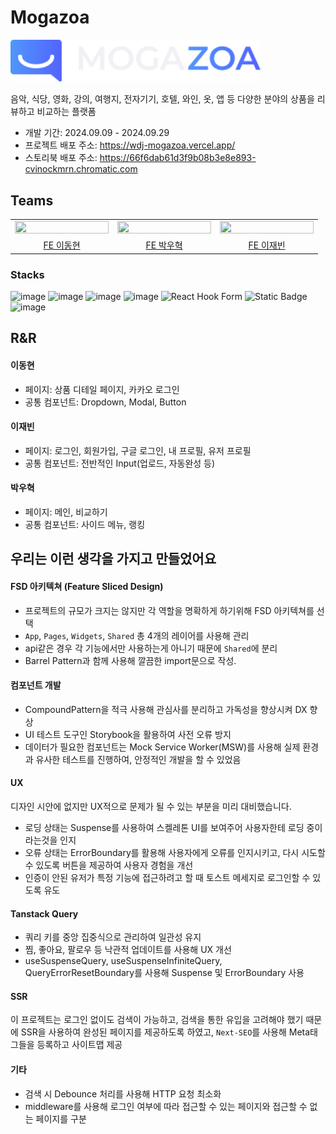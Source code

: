 # Mogazoa
<img src="https://github.com/D5ng/team-mogazoa-sprint/blob/main/public/assets/images/logo.svg" style="width: 400px" />

음악, 식당, 영화, 강의, 여행지, 전자기기, 호텔, 와인, 옷, 앱 등 다양한 분야의 상품을 리뷰하고 비교하는 플랫폼

- 개발 기간: 2024.09.09 - 2024.09.29
- 프로젝트 배포 주소: https://wdj-mogazoa.vercel.app/
- 스토리북 배포 주소: https://66f6dab61d3f9b08b3e8e893-cvinockmrn.chromatic.com

## Teams

<table>
  <tbody>
    <tr>
      <td>
        <a href="https://github.com/D5ng">
          <img src="https://avatars.githubusercontent.com/u/121039744?v=4" width="150px" height="15%" style="max-width: 100%;">
        </a>
      </td>
      <td>
        <a href="https://github.com/parkwoohyeok">
          <img src="https://avatars.githubusercontent.com/u/155030236?v=4" width="150px" height="15%" style="max-width: 100%;">
        </a>
      </td>
      <td>
        <a href="https://github.com/JaeBeen95">
          <img src="https://avatars.githubusercontent.com/u/108844881?v=4" width="150px" height="15%" style="max-width: 100%;">
        </a>
      </td>
    </tr>
    <tr>
      <td align="center">
        <a href="https://github.com/parkwoohyeok">
          FE 이동현
        </a>
      </td>
      <td align="center">
        <a href="https://github.com/parkwoohyeok">
          FE 박우혁
        </a>
      </td>
      <td align="center">
        <a href="https://github.com/parkwoohyeok">
          FE 이재빈
        </a>
      </td>
    </tr>
  </tbody>
</table>

### Stacks

![image](https://img.shields.io/badge/next%20js-000000?style=for-the-badge&logo=nextdotjs&logoColor=white)
![image](https://img.shields.io/badge/TypeScript-007ACC?style=for-the-badge&logo=typescript&logoColor=white)
![image](https://img.shields.io/badge/Tailwind_CSS-38B2AC?style=for-the-badge&logo=tailwind-css&logoColor=white)
![image](https://img.shields.io/badge/React_Query-FF4154?style=for-the-badge&logo=ReactQuery&logoColor=white)
![React Hook Form](https://img.shields.io/badge/React%20Hook%20Form-%23EC5990.svg?style=for-the-badge&logo=reacthookform&logoColor=white)
![Static Badge](https://img.shields.io/badge/MSW-%23FF6A33?style=for-the-badge&logo=mockserviceworker&logoColor=white)
![image](https://img.shields.io/badge/storybook-FF4785?style=for-the-badge&logo=storybook&logoColor=white)

## R&R

#### 이동현
- 페이지: 상품 디테일 페이지, 카카오 로그인
- 공통 컴포넌트: Dropdown, Modal, Button

#### 이재빈
- 페이지: 로그인, 회원가입, 구글 로그인, 내 프로필, 유저 프로필
- 공통 컴포넌트: 전반적인 Input(업로드, 자동완성 등)

#### 박우혁
- 페이지: 메인, 비교하기
- 공통 컴포넌트: 사이드 메뉴, 랭킹


## 우리는 이런 생각을 가지고 만들었어요

#### FSD 아키텍쳐 (Feature Sliced Design)

- 프로젝트의 규모가 크지는 않지만 각 역할을 명확하게 하기위해 FSD 아키텍쳐를 선택
- `App`, `Pages`, `Widgets`, `Shared` 총 4개의 레이어를 사용해 관리
- api같은 경우 각 기능에서만 사용하는게 아니기 때문에 `Shared`에 분리
- Barrel Pattern과 함께 사용해 깔끔한 import문으로 작성.

#### 컴포넌트 개발

- CompoundPattern을 적극 사용해 관심사를 분리하고 가독성을 향상시켜 DX 향상
- UI 테스트 도구인 Storybook을 활용하여 사전 오류 방지
- 데이터가 필요한 컴포넌트는 Mock Service Worker(MSW)를 사용해 실제 환경과 유사한 테스트를 진행하여, 안정적인 개발을 할 수 있었음

#### UX
디자인 시안에 없지만 UX적으로 문제가 될 수 있는 부분을 미리 대비했습니다.
- 로딩 상태는 Suspense를 사용하여 스켈레톤 UI를 보여주어 사용자한테 로딩 중이라는것을 인지
- 오류 상태는 ErrorBoundary를 활용해 사용자에게 오류를 인지시키고, 다시 시도할 수 있도록 버튼을 제공하여 사용자 경험을 개선
- 인증이 안된 유저가 특정 기능에 접근하려고 할 때 토스트 메세지로 로그인할 수 있도록 유도

#### Tanstack Query

- 쿼리 키를 중앙 집중식으로 관리하여 일관성 유지
- 찜, 좋아요, 팔로우 등 낙관적 업데이트를 사용해 UX 개선
- useSuspenseQuery, useSuspenseInfiniteQuery, QueryErrorResetBoundary를 사용해 Suspense 및 ErrorBoundary 사용

#### SSR
이 프로젝트는 로그인 없이도 검색이 가능하고, 검색을 통한 유입을 고려해야 했기 때문에 SSR을 사용하여 완성된 페이지를 제공하도록 하였고, `Next-SEO`를 사용해 Meta태그들을 등록하고 사이트맵 제공

#### 기타

- 검색 시 Debounce 처리를 사용해 HTTP 요청 최소화
- middleware를 사용해 로그인 여부에 따라 접근할 수 있는 페이지와 접근할 수 없는 페이지를 구분


